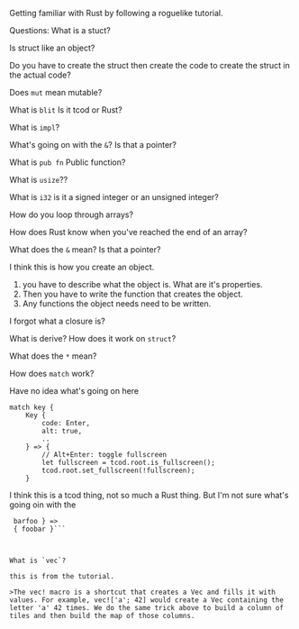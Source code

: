Getting familiar with Rust by following a roguelike tutorial.

Questions:
    What is a stuct?
    
 Is struct like an object?
    
Do you have to create the struct then create the code to create the struct in the actual code?
    
Does `mut` mean mutable?
    
What is `blit` Is it tcod or Rust?
    
What is `impl`?
    
 What's going on with the `&`? Is that a pointer?
    
What is `pub fn` Public function?

What is `usize`??

What is `i32` is it a signed integer or an unsigned integer?

How do you loop through arrays?

How does Rust know when you've reached the end of an array?

What does the `&` mean? Is that a pointer?


I think this is how you create an object.
1. you have to describe what the object is. What are it's properties.
2. Then you have to write the function that creates the object.
3. Any functions the object needs need to be written.


I forgot what a closure is?


What is derive? How does it work on `struct`?

What does the `*` mean?

How does `match` work?

    
Have no idea what's going on here



    match key {
        Key {
            code: Enter,
            alt: true,
            ..
        } => {
            // Alt+Enter: toggle fullscreen
            let fullscreen = tcod.root.is_fullscreen();
            tcod.root.set_fullscreen(!fullscreen);
        }





I think this is a tcod thing, not so much a Rust thing. But I'm not sure what's going oin with the 

   ``` match foo {
    barfoo } =>
    { foobar }```



What is `vec`?

this is from the tutorial.

>The vec! macro is a shortcut that creates a Vec and fills it with values. For example, vec!['a'; 42] would create a Vec containing the letter 'a' 42 times. We do the same trick above to build a column of tiles and then build the map of those columns.


